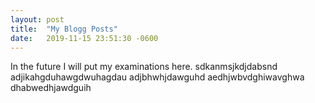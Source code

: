 ```yaml
---
layout: post
title:  "My Blogg Posts"
date:   2019-11-15 23:51:30 -0600
---
```

In the future I will put my examinations here.
sdkanmsjkdjdabsnd
adjikahgduhawgdwuhagdau
adjbhwhjdawguhd
aedhjwbvdghiwavghwa
dhabwedhjawdguih